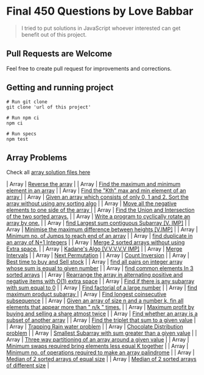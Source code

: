 # Final 450 Questions by Love Babbar

> I tried to put solutions in JavaScript whoever interested can get benefit out of this project.

## Pull Requests are Welcome

Feel free to create pull request for improvements and corrections.

## Getting and running project

```cli
# Run git clone
git clone 'url of this project'

# Run npm ci
npm ci

# Run specs
npm test

```

## Array Problems

Check all [array solution files here](./src/arrays)

| Array | [Reverse the array](https://www.geeksforgeeks.org/write-a-program-to-reverse-an-array-or-string/) |
| Array | [Find the maximum and minimum element in an array](https://www.geeksforgeeks.org/maximum-and-minimum-in-an-array/) |
| Array | [Find the "Kth" max and min element of an array ](https://practice.geeksforgeeks.org/problems/kth-smallest-element/0) |
| Array | [Given an array which consists of only 0, 1 and 2. Sort the array without using any sorting algo](https://practice.geeksforgeeks.org/problems/sort-an-array-of-0s-1s-and-2s/0) |
| Array | [Move all the negative elements to one side of the array ](https://www.geeksforgeeks.org/move-negative-numbers-beginning-positive-end-constant-extra-space/) |
| Array | [Find the Union and Intersection of the two sorted arrays.](https://practice.geeksforgeeks.org/problems/union-of-two-arrays/0) |
| Array | [Write a program to cyclically rotate an array by one.](https://practice.geeksforgeeks.org/problems/cyclically-rotate-an-array-by-one/0) |
| Array | [find Largest sum contiguous Subarray \[V. IMP\]](https://practice.geeksforgeeks.org/problems/kadanes-algorithm/0) |
| Array | [Minimise the maximum difference between heights \[V.IMP\]](https://practice.geeksforgeeks.org/problems/minimize-the-heights3351/1) |
| Array | [Minimum no. of Jumps to reach end of an array](https://practice.geeksforgeeks.org/problems/minimum-number-of-jumps/0) |
| Array | [find duplicate in an array of N+1 Integers](https://leetcode.com/problems/find-the-duplicate-number/) |
| Array | [Merge 2 sorted arrays without using Extra space.](https://practice.geeksforgeeks.org/problems/merge-two-sorted-arrays5135/1) |
| Array | [Kadane's Algo \[V.V.V.V.V IMP\]](https://practice.geeksforgeeks.org/problems/kadanes-algorithm/0) |
| Array | [Merge Intervals](https://leetcode.com/problems/merge-intervals/) |
| Array | [Next Permutation](https://leetcode.com/problems/next-permutation/) |
| Array | [Count Inversion](https://practice.geeksforgeeks.org/problems/inversion-of-array/0) |
| Array | [Best time to buy and Sell stock](https://leetcode.com/problems/best-time-to-buy-and-sell-stock/) |
| Array | [find all pairs on integer array whose sum is equal to given number](https://practice.geeksforgeeks.org/problems/count-pairs-with-given-sum5022/1) |
| Array | [find common elements In 3 sorted arrays](https://practice.geeksforgeeks.org/problems/common-elements1132/1) |
| Array | [Rearrange the array in alternating positive and negative items with O(1) extra space](https://www.geeksforgeeks.org/rearrange-array-alternating-positive-negative-items-o1-extra-space/) |
| Array | [Find if there is any subarray with sum equal to 0](https://practice.geeksforgeeks.org/problems/subarray-with-0-sum/0) |
| Array | [Find factorial of a large number](https://practice.geeksforgeeks.org/problems/factorials-of-large-numbers/0) |
| Array | [find maximum product subarray ](https://practice.geeksforgeeks.org/problems/maximum-product-subarray3604/1) |
| Array | [Find longest coinsecutive subsequence](https://practice.geeksforgeeks.org/problems/longest-consecutive-subsequence/0) |
| Array | [Given an array of size n and a number k, fin all elements that appear more than " n/k " times.](https://www.geeksforgeeks.org/given-an-array-of-of-size-n-finds-all-the-elements-that-appear-more-than-nk-times/) |
| Array | [Maximum profit by buying and selling a share atmost twice](https://www.geeksforgeeks.org/maximum-profit-by-buying-and-selling-a-share-at-most-twice/) |
| Array | [Find whether an array is a subset of another array](https://practice.geeksforgeeks.org/problems/array-subset-of-another-array/0) |
| Array | [Find the triplet that sum to a given value](https://practice.geeksforgeeks.org/problems/triplet-sum-in-array/0) |
| Array | [Trapping Rain water problem](https://practice.geeksforgeeks.org/problems/trapping-rain-water/0) |
| Array | [Chocolate Distribution problem](https://practice.geeksforgeeks.org/problems/chocolate-distribution-problem/0) |
| Array | [Smallest Subarray with sum greater than a given value](https://practice.geeksforgeeks.org/problems/smallest-subarray-with-sum-greater-than-x/0) |
| Array | [Three way partitioning of an array around a given value](https://practice.geeksforgeeks.org/problems/three-way-partitioning/1) |
| Array | [Minimum swaps required bring elements less equal K together](https://practice.geeksforgeeks.org/problems/minimum-swaps-required-to-bring-all-elements-less-than-or-equal-to-k-together/0) |
| Array | [Minimum no. of operations required to make an array palindrome](https://practice.geeksforgeeks.org/problems/palindromic-array/0) |
| Array | [Median of 2 sorted arrays of equal size](https://practice.geeksforgeeks.org/problems/find-the-median0527/1) |
| Array | [Median of 2 sorted arrays of different size](https://www.geeksforgeeks.org/median-of-two-sorted-arrays-of-different-sizes/) |
